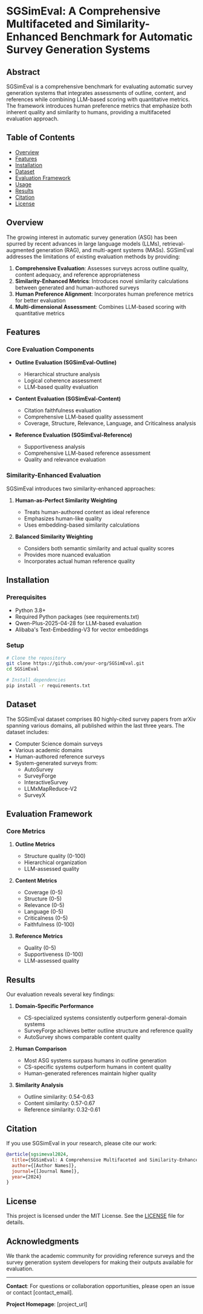 # SGSimEval: A Comprehensive Multifaceted and Similarity-Enhanced Benchmark for Automatic Survey Generation Systems

## Abstract

SGSimEval is a comprehensive benchmark for evaluating automatic survey generation systems that integrates assessments of outline, content, and references while combining LLM-based scoring with quantitative metrics. The framework introduces human preference metrics that emphasize both inherent quality and similarity to humans, providing a multifaceted evaluation approach.

## Table of Contents

- [Overview](#overview)
- [Features](#features)
- [Installation](#installation)
- [Dataset](#dataset)
- [Evaluation Framework](#evaluation-framework)
- [Usage](#usage)
- [Results](#results)
- [Citation](#citation)
- [License](#license)

## Overview

The growing interest in automatic survey generation (ASG) has been spurred by recent advances in large language models (LLMs), retrieval-augmented generation (RAG), and multi-agent systems (MASs). SGSimEval addresses the limitations of existing evaluation methods by providing:

1. **Comprehensive Evaluation**: Assesses surveys across outline quality, content adequacy, and reference appropriateness
2. **Similarity-Enhanced Metrics**: Introduces novel similarity calculations between generated and human-authored surveys
3. **Human Preference Alignment**: Incorporates human preference metrics for better evaluation
4. **Multi-dimensional Assessment**: Combines LLM-based scoring with quantitative metrics

## Features

### Core Evaluation Components

- **Outline Evaluation (SGSimEval-Outline)**
  - Hierarchical structure analysis
  - Logical coherence assessment
  - LLM-based quality evaluation

- **Content Evaluation (SGSimEval-Content)**
  - Citation faithfulness evaluation
  - Comprehensive LLM-based quality assessment
  - Coverage, Structure, Relevance, Language, and Criticalness analysis

- **Reference Evaluation (SGSimEval-Reference)**
  - Supportiveness analysis
  - Comprehensive LLM-based reference assessment
  - Quality and relevance evaluation

### Similarity-Enhanced Evaluation

SGSimEval introduces two similarity-enhanced approaches:

1. **Human-as-Perfect Similarity Weighting**
   - Treats human-authored content as ideal reference
   - Emphasizes human-like quality
   - Uses embedding-based similarity calculations

2. **Balanced Similarity Weighting**
   - Considers both semantic similarity and actual quality scores
   - Provides more nuanced evaluation
   - Incorporates actual human reference quality

## Installation

### Prerequisites

- Python 3.8+
- Required Python packages (see requirements.txt)
- Qwen-Plus-2025-04-28 for LLM-based evaluation
- Alibaba's Text-Embedding-V3 for vector embeddings

### Setup

```bash
# Clone the repository
git clone https://github.com/your-org/SGSimEval.git
cd SGSimEval

# Install dependencies
pip install -r requirements.txt
```

## Dataset

The SGSimEval dataset comprises 80 highly-cited survey papers from arXiv spanning various domains, all published within the last three years. The dataset includes:

- Computer Science domain surveys
- Various academic domains
- Human-authored reference surveys
- System-generated surveys from:
  - AutoSurvey
  - SurveyForge
  - InteractiveSurvey
  - LLMxMapReduce-V2
  - SurveyX

## Evaluation Framework

### Core Metrics

1. **Outline Metrics**
   - Structure quality (0-100)
   - Hierarchical organization
   - LLM-assessed quality

2. **Content Metrics**
   - Coverage (0-5)
   - Structure (0-5)
   - Relevance (0-5)
   - Language (0-5)
   - Criticalness (0-5)
   - Faithfulness (0-100)

3. **Reference Metrics**
   - Quality (0-5)
   - Supportiveness (0-100)
   - LLM-assessed quality

## Results

Our evaluation reveals several key findings:

1. **Domain-Specific Performance**
   - CS-specialized systems consistently outperform general-domain systems
   - SurveyForge achieves better outline structure and reference quality
   - AutoSurvey shows comparable content quality

2. **Human Comparison**
   - Most ASG systems surpass humans in outline generation
   - CS-specific systems outperform humans in content quality
   - Human-generated references maintain higher quality

3. **Similarity Analysis**
   - Outline similarity: 0.54-0.63
   - Content similarity: 0.57-0.67
   - Reference similarity: 0.32-0.61

## Citation

If you use SGSimEval in your research, please cite our work:

```bibtex
@article{sgsimeval2024,
  title={SGSimEval: A Comprehensive Multifaceted and Similarity-Enhanced Benchmark for Automatic Survey Generation Systems},
  author={[Author Names]},
  journal={[Journal Name]},
  year={2024}
}
```

## License

This project is licensed under the MIT License. See the [LICENSE](LICENSE) file for details.

## Acknowledgments

We thank the academic community for providing reference surveys and the survey generation system developers for making their outputs available for evaluation.

---

**Contact**: For questions or collaboration opportunities, please open an issue or contact [contact_email].

**Project Homepage**: [project_url]
